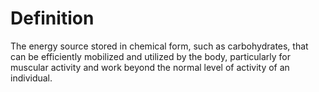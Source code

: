 # Definition

The energy source stored in chemical form, such as carbohydrates, that
can be efficiently mobilized and utilized by the body, particularly for
muscular activity and work beyond the normal level of activity of an
individual.

